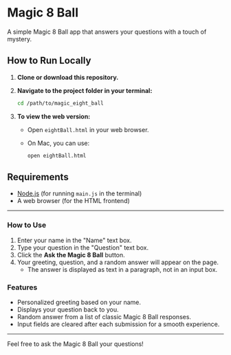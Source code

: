 # Magic 8 Ball

A simple Magic 8 Ball app that answers your questions with a touch of mystery.

## How to Run Locally

1. **Clone or download this repository.**

2. **Navigate to the project folder in your terminal:**

   ```sh
   cd /path/to/magic_eight_ball
   ```

3. **To view the web version:**
   - Open `eightBall.html` in your web browser.
   - On Mac, you can use:

     ```sh
     open eightBall.html
     ```

## Requirements

- [Node.js](https://nodejs.org/) (for running `main.js` in the terminal)
- A web browser (for the HTML frontend)

---

### How to Use

1. Enter your name in the "Name" text box.
2. Type your question in the "Question" text box.
3. Click the **Ask the Magic 8 Ball** button.
4. Your greeting, question, and a random answer will appear on the page.
   - The answer is displayed as text in a paragraph, not in an input box.

### Features

- Personalized greeting based on your name.
- Displays your question back to you.
- Random answer from a list of classic Magic 8 Ball responses.
- Input fields are cleared after each submission for a smooth experience.

---
Feel free to ask the Magic 8 Ball your questions!
